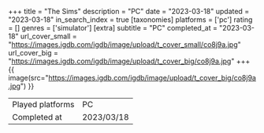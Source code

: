 +++
title = "The Sims"
description = "PC"
date = "2023-03-18"
updated = "2023-03-18"
in_search_index = true
[taxonomies]
platforms = ['pc']
rating = []
genres = ['simulator']
[extra]
subtitle = "PC"
completed_at = "2023-03-18"
url_cover_small = "https://images.igdb.com/igdb/image/upload/t_cover_small/co8j9a.jpg"
url_cover_big = "https://images.igdb.com/igdb/image/upload/t_cover_big/co8j9a.jpg"
+++
{{ image(src="https://images.igdb.com/igdb/image/upload/t_cover_big/co8j9a.jpg") }}

|              |            |
| ------------ | ---------- |
| Played platforms    | PC |
| Completed at | 2023/03/18 |

